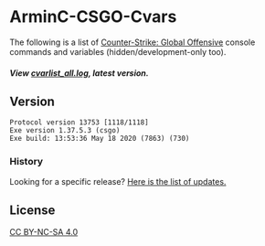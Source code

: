 # ArminC-CSGO-Cvars

The following is a list of [Counter-Strike: Global Offensive](https://steamdb.info/patchnotes/?appid=730) console commands and variables (hidden/development-only too).

##### View [cvarlist_all.log](https://github.com/ArmynC/ArminC-CSGO-Cvars/blob/master/cvarlist_all.log), latest version.

## Version

```
Protocol version 13753 [1118/1118]
Exe version 1.37.5.3 (csgo)
Exe build: 13:53:36 May 18 2020 (7863) (730)
```

### History

Looking for a specific release? [Here is the list of updates.](https://github.com/ArmynC/ArminC-CSGO-Cvars/commits/master/cvarlist_all.log)

## License
[CC BY-NC-SA 4.0](https://creativecommons.org/licenses/by-nc-sa/4.0/)